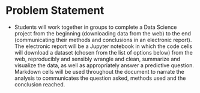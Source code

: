 # Problem Statement 
* Students will work together in groups to complete a Data Science project from the beginning (downloading data from the web) to the end (communicating their methods and conclusions in an electronic report). The electronic report will be a Jupyter notebook in which the code cells will download a dataset (chosen from the list of options below) from the web, reproducibly and sensibly wrangle and clean, summarize and visualize the data, as well as appropriately answer a predictive question. Markdown cells will be used throughout the document to narrate the analysis to communicates the question asked, methods used and the conclusion reached.
